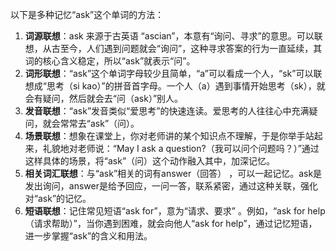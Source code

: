 以下是多种记忆“ask”这个单词的方法：
1. **词源联想**：ask 来源于古英语 “ascian”，本意有“询问、寻求”的意思。可以联想，从古至今，人们遇到问题就会“询问”，这种寻求答案的行为一直延续，其词的核心含义稳定，所以“ask”就表示“问”。 
2. **词形联想**：“ask”这个单词字母较少且简单，“a”可以看成一个人，“sk”可以联想成“思考（si kao）”的拼音首字母。一个人（a）遇到事情开始思考（sk），就会有疑问，然后就会去“问（ask）”别人。
3. **发音联想**：“ask”发音类似“爱思考”的快速连读。爱思考的人往往心中充满疑问，就会常常去“ask”（问）。 
4. **场景联想**：想象在课堂上，你对老师讲的某个知识点不理解，于是你举手站起来，礼貌地对老师说：“May I ask a question?（我可以问个问题吗？）”通过这样具体的场景，将“ask”（问）这个动作融入其中，加深记忆。 
5. **相关词汇联想**：与“ask”相关的词有answer（回答） ，可以一起记忆。ask是发出询问，answer是给予回应，一问一答，联系紧密，通过这种关联，强化对“ask”的记忆。 
6. **短语联想**：记住常见短语“ask for”，意为“请求、要求” 。例如，“ask for help（请求帮助）”，当你遇到困难，就会向他人“ask for help”，通过记忆短语，进一步掌握“ask”的含义和用法。 